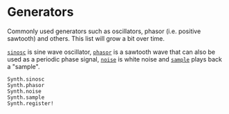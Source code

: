 # Generators

Commonly used generators such as oscillators, phasor (i.e. positive sawtooth)
and others. This list will grow a bit over time.

[`sinosc`](@ref) is sine wave oscillator, [`phasor`](@ref) is a sawtooth
wave that can also be used as a periodic phase signal, [`noise`](@ref) is
white noise and [`sample`](@ref) plays back a "sample".

```@docs
Synth.sinosc
Synth.phasor
Synth.noise
Synth.sample
Synth.register!
```


